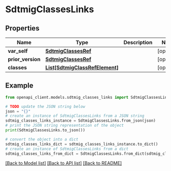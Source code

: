 # SdtmigClassesLinks


## Properties

Name | Type | Description | Notes
------------ | ------------- | ------------- | -------------
**var_self** | [**SdtmigClassesRef**](SdtmigClassesRef.md) |  | [optional] 
**prior_version** | [**SdtmigClassesRef**](SdtmigClassesRef.md) |  | [optional] 
**classes** | [**List[SdtmigClassRefElement]**](SdtmigClassRefElement.md) |  | [optional] 

## Example

```python
from openapi_client.models.sdtmig_classes_links import SdtmigClassesLinks

# TODO update the JSON string below
json = "{}"
# create an instance of SdtmigClassesLinks from a JSON string
sdtmig_classes_links_instance = SdtmigClassesLinks.from_json(json)
# print the JSON string representation of the object
print(SdtmigClassesLinks.to_json())

# convert the object into a dict
sdtmig_classes_links_dict = sdtmig_classes_links_instance.to_dict()
# create an instance of SdtmigClassesLinks from a dict
sdtmig_classes_links_from_dict = SdtmigClassesLinks.from_dict(sdtmig_classes_links_dict)
```
[[Back to Model list]](../README.md#documentation-for-models) [[Back to API list]](../README.md#documentation-for-api-endpoints) [[Back to README]](../README.md)


